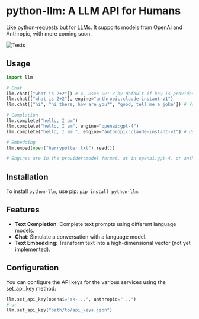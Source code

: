 # python-llm: A LLM API for Humans

Like python-requests but for LLMs. It supports models from OpenAI and Anthropic, with more coming soon.

![Tests](https://github.com/danielgross/python-llm/actions/workflows/tests.yml/badge.svg)

## Usage

```python
import llm

# Chat
llm.chat(["what is 2+2"]) # 4. Uses GPT-3 by default if key is provided.
llm.chat(["what is 2+2"], engine="anthropic:claude-instant-v1") 
llm.chat(["hi", "hi there, how are you?", "good, tell me a joke"]) # You can also feed a list of alternating human/assistant/human exchanges.

# Completion
llm.complete("hello, I am") 
llm.complete("hello, I am", engine="openai:gpt-4")
llm.complete("hello, I am ", engine="anthropic:claude-instant-v1") # Uses Anthropic's model.

# Embedding 
llm.embed(open("harrypotter.txt").read())

# Engines are in the provider:model format, as in openai:gpt-4, or anthropic:claude-instant-v1.
```

## Installation

To install `python-llm`, use pip: ```pip install python-llm```.

## Features

- **Text Completion**: Complete text prompts using different language models.
- **Chat**: Simulate a conversation with a language model.
- **Text Embedding**: Transform text into a high-dimensional vector (not yet implemented).

## Configuration
You can configure the API keys for the various services using the set_api_key method:
```python
llm.set_api_key(openai="sk-...", anthropic="...")
# or
llm.set_api_key("path/to/api_keys.json")
```
